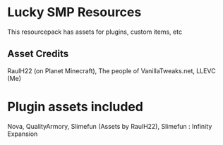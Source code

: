 # Lucky SMP Resources

This resourcepack has assets for plugins, custom items, etc

Asset Credits
-------------
RaulH22 (on Planet Minecraft), 
The people of VanillaTweaks.net, 
LLEVC (Me)

# Plugin assets included

Nova,
QualityArmory,
Slimefun (Assets by RaulH22),
Slimefun : Infinity Expansion

